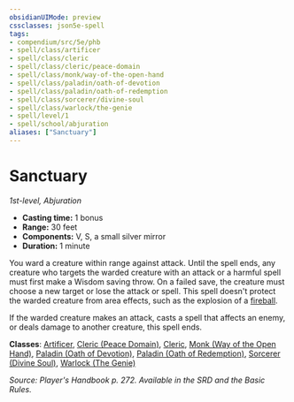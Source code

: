 ```yaml
---
obsidianUIMode: preview
cssclasses: json5e-spell
tags:
- compendium/src/5e/phb
- spell/class/artificer
- spell/class/cleric
- spell/class/cleric/peace-domain
- spell/class/monk/way-of-the-open-hand
- spell/class/paladin/oath-of-devotion
- spell/class/paladin/oath-of-redemption
- spell/class/sorcerer/divine-soul
- spell/class/warlock/the-genie
- spell/level/1
- spell/school/abjuration
aliases: ["Sanctuary"]
---
```

# Sanctuary
*1st-level, Abjuration*  

- **Casting time:** 1 bonus
- **Range:** 30 feet
- **Components:** V, S, a small silver mirror
- **Duration:** 1 minute

You ward a creature within range against attack. Until the spell ends, any creature who targets the warded creature with an attack or a harmful spell must first make a Wisdom saving throw. On a failed save, the creature must choose a new target or lose the attack or spell. This spell doesn't protect the warded creature from area effects, such as the explosion of a [fireball](fireball.md).

If the warded creature makes an attack, casts a spell that affects an enemy, or deals damage to another creature, this spell ends.

**Classes**: [Artificer](artificer-tce.md), [Cleric (Peace Domain)](cleric-peace-domain-tce.md), [Cleric](cleric.md), [Monk (Way of the Open Hand)](monk-way-of-the-open-hand.md), [Paladin (Oath of Devotion)](paladin-oath-of-devotion.md), [Paladin (Oath of Redemption)](paladin-oath-of-redemption-xge.md), [Sorcerer (Divine Soul)](sorcerer-divine-soul-xge.md), [Warlock (The Genie)](warlock-the-genie-tce.md)

*Source: Player's Handbook p. 272. Available in the SRD and the Basic Rules.*